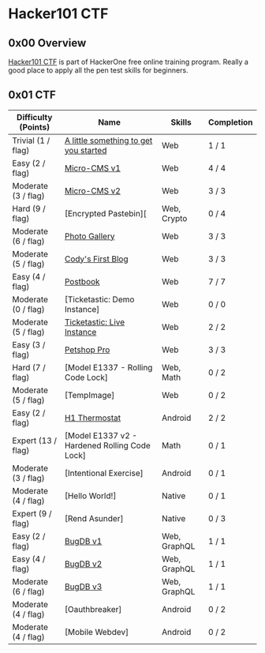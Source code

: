 # Hacker101 CTF

## 0x00 Overview

[Hacker101 CTF][1] is part of HackerOne free online training program. Really a good place to apply all the pen test skills for beginners.

## 0x01 CTF

| Difficulty (Points) |	Name                                              | Skills       | Completion |
| ------------------- | ------------------------------------------------- | ------------ | ---------- |
| Trivial (1 / flag)  | [A little something to get you started][2]        | Web          | 1 / 1      |
| Easy (2 / flag)     | [Micro-CMS v1][3]                                 | Web          | 4 / 4      |
| Moderate (3 / flag) | [Micro-CMS v2][5]                                 | Web          | 3 / 3      |
| Hard (9 / flag)     | [Encrypted Pastebin][                          | Web, Crypto  | 0 / 4      |
| Moderate (6 / flag) | [Photo Gallery][10]                               | Web          | 3 / 3      |
| Moderate (5 / flag) | [Cody's First Blog][8]                            | Web          | 3 / 3      |
| Easy (4 / flag)     | [Postbook][6]                                     | Web          | 7 / 7      |
| Moderate (0 / flag) | [Ticketastic: Demo Instance]                   | Web          | 0 / 0      |
| Moderate (5 / flag) | [Ticketastic: Live Instance][9]                   | Web          | 2 / 2      |
| Easy (3 / flag)     | [Petshop Pro][7]                                  | Web          | 3 / 3      |
| Hard (7 / flag)     | [Model E1337 - Rolling Code Lock]             | Web, Math    | 0 / 2      |
| Moderate (5 / flag) | [TempImage]                                    | Web          | 0 / 2      |
| Easy (2 / flag)     | [H1 Thermostat][11]                               | Android      | 2 / 2      |
| Expert (13 / flag)  | [Model E1337 v2 - Hardened Rolling Code Lock] | Math         | 0 / 1      |
| Moderate (3 / flag) | [Intentional Exercise]                        | Android      | 0 / 1      |
| Moderate (4 / flag) | [Hello World!]                                | Native       | 0 / 1      |
| Expert (9 / flag)   | [Rend Asunder]                                | Native       | 0 / 3      |
| Easy (2 / flag)     | [BugDB v1][18]                                    | Web, GraphQL | 1 / 1      |
| Easy (4 / flag)     | [BugDB v2][19]                                    | Web, GraphQL | 1 / 1      |
| Moderate (6 / flag) | [BugDB v3][20]                                    | Web, GraphQL | 1 / 1      |
| Moderate (4 / flag) | [Oauthbreaker]                                | Android      | 0 / 2      |
| Moderate (4 / flag) | [Mobile Webdev]                              | Android      | 0 / 2      |

[1]: https://ctf.hacker101.com/ctf
[2]: ./a_little_something_to_get_you_started.md
[3]: ./micro-cms_v1.md
[4]: ./tempimage.md
[5]: ./micro-cms_v2.md
[6]: ./postbook.md
[7]: ./petshop_pro.md
[8]: ./codys_first_blog.md
[9]: ./ticketastic_live_instance.md
[10]: ./photo_gallery.md
[11]: ./h1_thermostat.md
[12]: ./encrypted_pastebin.md
[13]: ./model_e1337-rolling_code_lock.md
[14]: ./model_e1337_v2-hardened_rolling_code_lock.md
[15]: ./intentional_exercise.md
[16]: ./hello_world.md
[17]: ./rend_asunder.md
[18]: ./bugdb_v1.md
[19]: ./bugdb_v2.md
[20]: ./bugdb_v3.md
[21]: ./Oauthbreaker.md
[22]: ./Mobile_Webdev.md